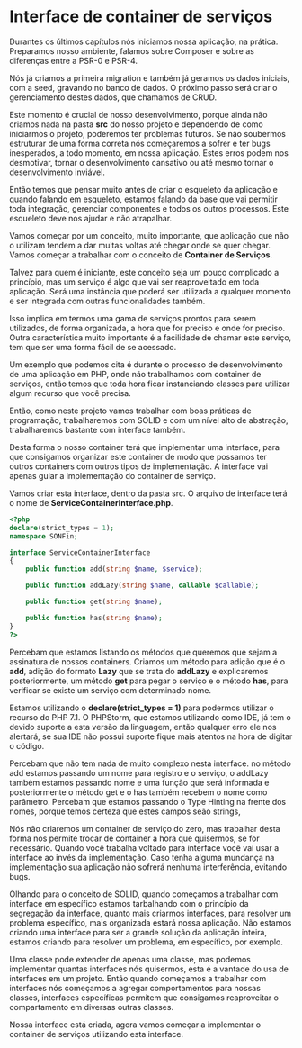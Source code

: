 # Interface de container de serviços

Durantes os últimos capítulos nós iniciamos nossa aplicação, na prática. Preparamos nosso ambiente, falamos sobre Composer e sobre as diferenças entre a PSR-0 e PSR-4.

Nós já criamos a primeira migration e também já geramos os dados iniciais, com a seed, gravando no banco de dados. O próximo passo será criar o gerenciamento destes dados, que chamamos de CRUD.

Este momento é crucial de nosso desenvolvimento, porque ainda não criamos nada na pasta **src** do nosso projeto e dependendo de como iniciarmos o projeto, poderemos ter problemas futuros. Se não soubermos estruturar de uma forma correta nós começaremos a sofrer e ter bugs inesperados, a todo momento, em nossa aplicação. Estes erros podem nos desmotivar, tornar o desenvolvimento cansativo ou até mesmo tornar o desenvolvimento inviável.

Então temos que pensar muito antes de criar o esqueleto da aplicação e quando falando em esqueleto, estamos falando da base que vai permitir toda integração, gerenciar componentes e todos os outros processos. Este esqueleto deve nos ajudar e não atrapalhar.

Vamos começar por um conceito, muito importante, que aplicação que não o utilizam tendem a dar muitas voltas até chegar onde se quer chegar. Vamos começar a trabalhar com o conceito de **Container de Serviços**.

Talvez para quem é iniciante, este conceito seja um pouco complicado a princípio, mas um serviço é algo que vai ser reaproveitado em toda aplicação. Será uma instância que poderá ser utilizada a qualquer momento e ser integrada com outras funcionalidades também.

Isso implica em termos uma gama de serviços prontos para serem utilizados, de forma organizada, a hora que for preciso e onde for preciso. Outra característica muito importante é a facilidade de chamar este serviço, tem que ser uma forma fácil de se acessado.

Um exemplo que podemos cita é durante o processo de desenvolvimento de uma aplicação em PHP, onde não trabalhamos com container de serviços, então temos que toda hora ficar instanciando classes para utilizar algum recurso que você precisa.

Então, como neste projeto vamos trabalhar com boas práticas de programação, trabalharemos com SOLID e com um nível alto de abstração, trabalharemos bastante com interface também.

Desta forma o nosso container terá que implementar uma interface, para que consigamos organizar este container de modo que possamos ter outros containers com outros tipos de implementação. A interface vai apenas guiar a implementação do container de serviço.

Vamos criar esta interface, dentro da pasta src. O arquivo de interface terá o nome de **ServiceContainerInterface.php**.

```php
<?php
declare(strict_types = 1);
namespace SONFin;

interface ServiceContainerInterface
{
    public function add(string $name, $service);

    public function addLazy(string $name, callable $callable);

    public function get(string $name);

    public function has(string $name);
}
?>
```

Percebam que estamos listando os métodos que queremos que sejam a assinatura de nossos containers. Criamos um método para adição que é o **add**, adição do formato **Lazy** que se trata do **addLazy** e explicaremos posteriormente, um método **get** para pegar o serviço e o método **has**, para verificar se existe um serviço com determinado nome.

Estamos utilizando o **declare(strict_types = 1)** para podermos utilizar o recurso do PHP 7.1. O PHPStorm, que estamos utilizando como IDE, já tem o devido suporte a esta versão da linguagem, então qualquer erro ele nos alertará, se sua IDE não possui suporte fique mais atentos na hora de digitar o código.

Percebam que não tem nada de muito complexo nesta interface. no método add estamos passando um nome para registro e o serviço, o addLazy também estamos passando nome e uma função que será informada e posteriormente o método get e o has também recebem o nome como parâmetro. Percebam que estamos passando o Type Hinting na frente dos nomes, porque temos certeza que estes campos seão strings,

Nós não criaremos um container de serviço do zero, mas trabalhar desta forma nos permite trocar de container a hora que quisermos, se for necessário. Quando você trabalha voltado para interface você vai usar a interface ao invés da implementação. Caso tenha alguma mundança na implementação sua aplicação não sofrerá nenhuma interferência, evitando bugs.

Olhando para o conceito de SOLID, quando começamos a trabalhar com interface em específico estamos tarbalhando com o princípio da segregação da interface, quanto mais criarmos interfaces, para resolver um problema específico, mais organizada estará nossa aplicação. Não estamos criando uma interface para ser a grande solução da aplicação inteira, estamos criando para resolver um problema, em específico, por exemplo.

Uma classe pode extender de apenas uma classe, mas podemos implementar quantas interfaces nós quisermos, esta é a vantade do usa de interfaces em um projeto. Então quando começamos a trabalhar com interfaces nós começamos a agregar comportamentos para nossas classes, interfaces específicas permitem que consigamos reaproveitar o compartamento em diversas outras classes.

Nossa interface está criada, agora vamos começar a implementar o container de serviços utilizando esta interface.